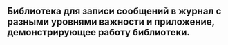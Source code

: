 ## Библиотека для записи сообщений в журнал с разными уровнями важности и приложение, демонстрирующее работу библиотеки. 